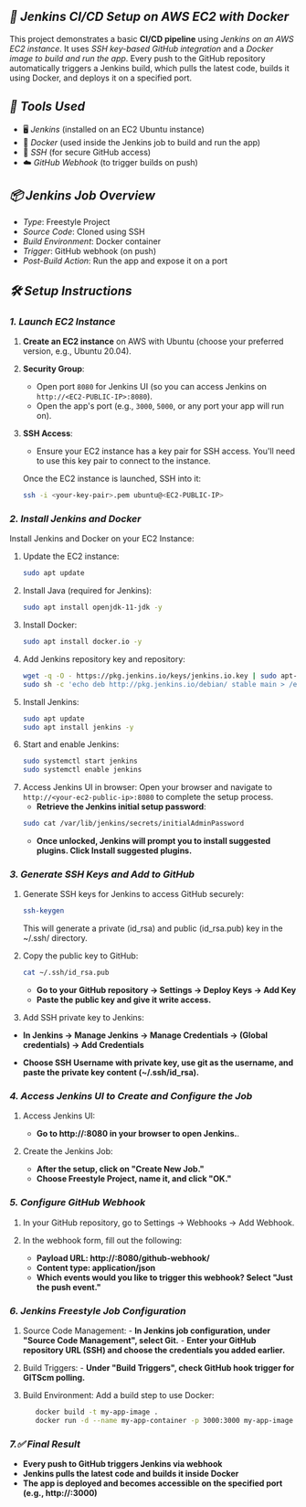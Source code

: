 ## _🚀 Jenkins CI/CD Setup on AWS EC2 with Docker_

This project demonstrates a basic **CI/CD pipeline** using _Jenkins on an AWS EC2 instance_. It uses _SSH key-based GitHub integration_ and a _Docker image to build and run the app_. Every push to the GitHub repository automatically triggers a Jenkins build, which pulls the latest code, builds it using Docker, and deploys it on a specified port.

## _🧰 Tools Used_

- 🖥️ _Jenkins_ (installed on an EC2 Ubuntu instance)
- 🐳 _Docker_ (used inside the Jenkins job to build and run the app)
- 🔐 _SSH_ (for secure GitHub access)
- ☁️ _GitHub Webhook_ (to trigger builds on push)

## _📦 Jenkins Job Overview_

- _Type_: Freestyle Project
- _Source Code_: Cloned using SSH
- _Build Environment_: Docker container
- _Trigger_: GitHub webhook (on push)
- _Post-Build Action_: Run the app and expose it on a port

## _🛠️ Setup Instructions_

### _1. Launch EC2 Instance_

1. **Create an EC2 instance** on AWS with Ubuntu (choose your preferred version, e.g., Ubuntu 20.04).
2. **Security Group**:
   - Open port `8080` for Jenkins UI (so you can access Jenkins on `http://<EC2-PUBLIC-IP>:8080`).
   - Open the app's port (e.g., `3000`, `5000`, or any port your app will run on).
3. **SSH Access**:
   - Ensure your EC2 instance has a key pair for SSH access. You'll need to use this key pair to connect to the instance.
  
   Once the EC2 instance is launched, SSH into it:
   ```bash
   ssh -i <your-key-pair>.pem ubuntu@<EC2-PUBLIC-IP>


### _2. Install Jenkins and Docker_
Install Jenkins and Docker on your EC2 Instance:

 1. Update the EC2 instance:
    ```bash
    sudo apt update
 2. Install Java (required for Jenkins):
    ```bash
    sudo apt install openjdk-11-jdk -y
 3. Install Docker:
    ```bash
    sudo apt install docker.io -y  
 4. Add Jenkins repository key and repository:
    ```bash
    wget -q -O - https://pkg.jenkins.io/keys/jenkins.io.key | sudo apt-key add -
    sudo sh -c 'echo deb http://pkg.jenkins.io/debian/ stable main > /etc/apt/sources.list.d/jenkins.list'
 5. Install Jenkins:
    ```bash
    sudo apt update
    sudo apt install jenkins -y   
 6. Start and enable Jenkins:
    ```bash
    sudo systemctl start jenkins
    sudo systemctl enable jenkins
7. Access Jenkins UI in browser:
   Open your browser and navigate to `http://<your-ec2-public-ip>:8080` to complete the setup process.
   - **Retrieve the Jenkins initial setup password**:
    ```bash
    sudo cat /var/lib/jenkins/secrets/initialAdminPassword
    ```
   - **Once unlocked, Jenkins will prompt you to install suggested plugins. Click Install suggested plugins.**


### _3. Generate SSH Keys and Add to GitHub_

  1. Generate SSH keys for Jenkins to access GitHub securely:
     ```bash
     ssh-keygen
      ```
     This will generate a private (id_rsa) and public (id_rsa.pub) key in the ~/.ssh/ directory.

  2. Copy the public key to GitHub:
     ```bash
     cat ~/.ssh/id_rsa.pub
     ```
     - **Go to your GitHub repository → Settings → Deploy Keys → Add Key**
     - **Paste the public key and give it write access.**

  3. Add SSH private key to Jenkins:

   - **In Jenkins → Manage Jenkins → Manage Credentials → (Global credentials) → Add Credentials**

   - **Choose SSH Username with private key, use git as the username, and paste the private key content (~/.ssh/id_rsa).**


### _4. Access Jenkins UI to Create and Configure the Job_

 1. Access Jenkins UI:
    - **Go to http://<EC2-PUBLIC-IP>:8080 in your browser to open Jenkins.**.

 2. Create the Jenkins Job:
    - **After the setup, click on "Create New Job."**
    - **Choose Freestyle Project, name it, and click "OK."**
   
### _5. Configure GitHub Webhook_

 1. In your GitHub repository, go to Settings → Webhooks → Add Webhook.

 2. In the webhook form, fill out the following:
    - **Payload URL: http://<EC2-IP>:8080/github-webhook/**
    - **Content type: application/json**
    - **Which events would you like to trigger this webhook? Select "Just the push event."**

### _6. Jenkins Freestyle Job Configuration_
  1. Source Code Management:
    - **In Jenkins job configuration, under "Source Code Management", select Git.**
    - **Enter your GitHub repository URL (SSH) and choose the credentials you added earlier.**

  2. Build Triggers:
    - **Under "Build Triggers", check GitHub hook trigger for GITScm polling.**

  3. Build Environment:
     Add a build step to use Docker:

     ```bash
        docker build -t my-app-image .
        docker run -d --name my-app-container -p 3000:3000 my-app-image
     ```
     
### _7.✅ Final Result_
  - **Every push to GitHub triggers Jenkins via webhook**
  - **Jenkins pulls the latest code and builds it inside Docker**
  - **The app is deployed and becomes accessible on the specified port (e.g., http://<EC2-IP>:3000)**
